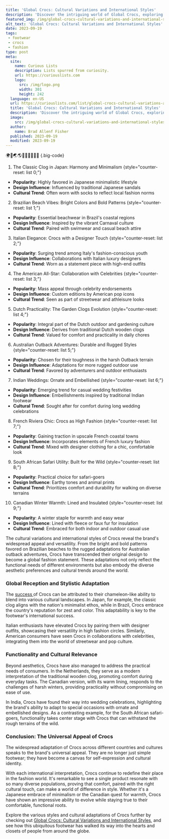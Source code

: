 ```yaml
---
title: 'Global Crocs: Cultural Variations and International Styles'
description: 'Discover the intriguing world of Global Crocs, exploring cultural variations and international styles. Satisfy your curious side with this captivating journey.'
featured_img: /img/global-crocs-cultural-variations-and-international-styles.webp
alt_text: 'Global Crocs: Cultural Variations and International Styles'
date: 2023-09-19
tags:
 - footwear
 - crocs
 - fashion
type: post
meta:
  site:
    name: Curious Lists
    description: Lists spurred from curiosity.
    url: https://curiouslists.com
    logo:
      src: /img/logo.png
      width: 301
      height: 242
  language: en-US
  url: https://curiouslists.com/list/global-crocs-cultural-variations-and-international-styles
  title: 'Global Crocs: Cultural Variations and International Styles'
  description: 'Discover the intriguing world of Global Crocs, exploring cultural variations and international styles. Satisfy your curious side with this captivating journey.'
  image:
    src: /img/global-crocs-cultural-variations-and-international-styles.webp
  author:
    name: Brad Allenf Fisher
  published: 2023-09-19
  modified: 2023-09-19
---
```



🌍👡🌏🌎🎨👟🔄🎌🥾👢 {.big-code}

1. The Classic Clog in Japan: Harmony and Minimalism {style="counter-reset: list 0;"}
  - **Popularity**: Highly favored in Japanese minimalistic lifestyle
  - **Design Influence**: Influenced by traditional Japanese sandals
  - **Cultural Trend**: Often worn with socks to reflect local fashion norms

2. Brazilian Beach Vibes: Bright Colors and Bold Patterns {style="counter-reset: list 1;"}
  - **Popularity**: Essential beachwear in Brazil's coastal regions
  - **Design Influence**: Inspired by the vibrant Carnaval culture
  - **Cultural Trend**: Paired with swimwear and casual beach attire

3. Italian Elegance: Crocs with a Designer Touch {style="counter-reset: list 2;"}
  - **Popularity**: Surging trend among Italy's fashion-conscious youth
  - **Design Influence**: Collaborations with Italian luxury designers
  - **Cultural Trend**: Worn as a statement piece with high-end outfits

4. The American All-Star: Collaboration with Celebrities {style="counter-reset: list 3;"}
  - **Popularity**: Mass appeal through celebrity endorsements
  - **Design Influence**: Custom editions by American pop icons
  - **Cultural Trend**: Seen as part of streetwear and athleisure looks

5. Dutch Practicality: The Garden Clogs Evolution {style="counter-reset: list 4;"}
  - **Popularity**: Integral part of the Dutch outdoor and gardening culture
  - **Design Influence**: Derives from traditional Dutch wooden clogs
  - **Cultural Trend**: Valued for comfort and practicality in daily chores

6. Australian Outback Adventures: Durable and Rugged Styles {style="counter-reset: list 5;"}
  - **Popularity**: Chosen for their toughness in the harsh Outback terrain
  - **Design Influence**: Adaptations for more rugged outdoor use
  - **Cultural Trend**: Favored by adventurers and outdoor enthusiasts

7. Indian Weddings: Ornate and Embellished {style="counter-reset: list 6;"}
  - **Popularity**: Emerging trend for casual wedding festivities
  - **Design Influence**: Embellishments inspired by traditional Indian footwear
  - **Cultural Trend**: Sought after for comfort during long wedding celebrations

8. French Riviera Chic: Crocs as High Fashion {style="counter-reset: list 7;"}
  - **Popularity**: Gaining traction in upscale French coastal towns
  - **Design Influence**: Incorporates elements of French luxury fashion
  - **Cultural Trend**: Mixed with designer clothing for a chic, comfortable look

9. South African Safari Utility: Built for the Wild {style="counter-reset: list 8;"}
  - **Popularity**: Practical choice for safari-goers
  - **Design Influence**: Earthy tones and animal prints
  - **Cultural Trend**: Prioritizes comfort and durability for walking on diverse terrains

10. Canadian Winter Warmth: Lined and Insulated {style="counter-reset: list 9;"}
  - **Popularity**: A winter staple for warmth and easy wear
  - **Design Influence**: Lined with fleece or faux fur for insulation
  - **Cultural Trend**: Embraced for both indoor and outdoor casual use


The cultural variations and international styles of Crocs reveal the brand's widespread appeal and versatility. From the bright and bold patterns favored on Brazilian beaches to the rugged adaptations for Australian outback adventures, Crocs have transcended their original design to become a global fashion statement. These adaptations not only reflect the functional needs of different environments but also embody the diverse aesthetic preferences and cultural trends around the world. 

### Global Reception and Stylistic Adaptation

The [success  ](https://curiouslists.com/list/customizing-your-crocs-accessories-and-diy-ideas)of Crocs can be attributed to their chameleon-like ability to blend into various cultural landscapes. In Japan, for example, the classic clog aligns with the nation's minimalist ethos, while in Brazil, Crocs embrace the country's reputation for zest and color. This adaptability is key to the footwear's international success. 

Italian enthusiasts have elevated Crocs by pairing them with designer outfits, showcasing their versatility in high fashion circles. Similarly, American consumers have seen Crocs in collaborations with celebrities, integrating them into the world of streetwear and pop culture. 

### Functionality and Cultural Relevance

Beyond aesthetics, Crocs have also managed to address the practical needs of consumers. In the Netherlands, they serve as a modern interpretation of the traditional wooden clog, promoting comfort during everyday tasks. The Canadian version, with its warm lining, responds to the challenges of harsh winters, providing practicality without compromising on ease of use.

In India, Crocs have found their way into wedding celebrations, highlighting the brand's ability to adapt to special occasions with ornate and embellished designs. As a contrasting example, for the South African safari-goers, functionality takes center stage with Crocs that can withstand the rough terrains of the wild.

### Conclusion: The Universal Appeal of Crocs

The widespread adaptation of Crocs across different countries and cultures speaks to the brand's universal appeal. They are no longer just simple footwear; they have become a canvas for self-expression and cultural identity. 

With each international interpretation, Crocs continue to redefine their place in the fashion world. It's remarkable to see a single product resonate with so many diverse populations, proving that comfort, paired with the right cultural touch, can make a world of difference in style. Whether it's a Japanese embrace of minimalism or the Canadian quest for warmth, Crocs have shown an impressive ability to evolve while staying true to their comfortable, functional roots.

Explore the various styles and cultural adaptations of Crocs further by checking out [Global Crocs: Cultural Variations and International Styles](https://amzn.to/3QYkQj1), and see how this ubiquitous footwear has walked its way into the hearts and closets of people from around the globe.
